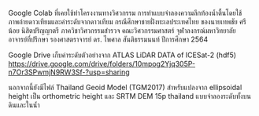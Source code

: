 Google Colab ที่เคยใช้ทำโครงงานทางวิศวกรรม การทำแบบจำลองความลึกท้องน้ำตื้นโดยใช้ภาพถ่ายดาวเทียมและค่าระดับจากดาวเทียม 
กรณีศึกษาชายฝั่งทะเลประเทศไทย ของนายเทพชัย ศรีน้อย นิสิตปริญญาตรี ภาควิชาวิศวกรรมสำรวจ คณะวิศวกรรมศาสตร์ จุฬาลงกรณ์มหาวิทยาลัย
อาจารย์ที่ปรึกษา รองศาสตราจารย์ ดร. ไพศาล สันติธรรมนนท์ ปีการศึกษา 2564

Google Drive เก็บค่าระดับตัวอย่างจาก ATLAS LiDAR DATA of ICESat-2 (hdf5)
https://drive.google.com/drive/folders/10mpog2Yjq305P-n7Or3SPwmjN9RW3Sf-?usp=sharing

นอกจากนี้ยังมีไฟล์ Thailand Geoid Model (TGM2017) สำหรับแปลงจาก ellipsoidal height 
เป็น orthometric height และ SRTM DEM 15p thailand แบบจำลองระดับทั้งบนดินและในน้ำ
